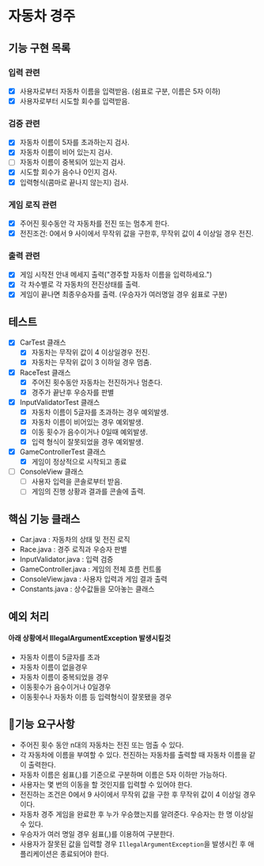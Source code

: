 #  자동차 경주

## 기능 구현 목록

### 입력 관련
- [x] 사용자로부터 자동차 이름을 입력받음. (쉼표로 구분, 이름은 5자 이하)
- [x] 사용자로부터 시도할 회수를 입력받음.
### 검증 관련
- [x] 자동차 이름이 5자를 초과하는지 검사.
- [x] 자동차 이름이 비어 있는지 검사.
- [ ] 자동차 이름이 중복되어 있는지 검사.
- [x] 시도할 회수가 음수나 0인지 검사.
- [x] 입력형식(콤마로 끝나지 않는지) 검사.

### 게임 로직 관련
- [x] 주어진 횟수동안 각 자동차를 전진 또는 멈추게 한다.
- [x] 전진조건: 0에서 9 사이에서 무작위 값을 구한후, 무작위 값이 4 이상일 경우 전진.
### 출력 관련
- [x] 게임 시작전 안내 메세지 출력("경주할 자동차 이름을 입력하세요.")
- [x] 각 차수별로 각 자동차의 전진상태를 출력.
- [x] 게임이 끝나면 최종우승자를 출력. (우승자가 여러명일 경우 쉼표로 구분)

## 테스트
- [x] CarTest 클래스
  - [x] 자동차는 무작위 값이 4 이상일경우 전진.
  - [x] 자동차는 무작위 값이 3 이하일 경우 멈춤.
- [x] RaceTest 클래스
  - [x] 주어진 횟수동안 자동차는 전진하거나 멈춘다. 
  - [x] 경주가 끝난후 우승자를 판별
- [x] InputValidatorTest 클래스
  - [x] 자동차 이름이 5글자를 초과하는 경우 예외발생.
  - [x] 자동차 이름이 비어있는 경우 예외발생.
  - [x] 이동 횟수가 음수이거나 0일때 예외발생.
  - [x] 입력 형식이 잘못되었을 경우 예외발생.
- [x] GameControllerTest 클래스
  - [x] 게임이 정상적으로 시작되고 종료
- [ ] ConsoleView 클래스
  - [ ] 사용자 입력을 콘솔로부터 받음.
  - [ ] 게임의 진행 상황과 결과를 콘솔에 출력.
  
## 핵심 기능 클래스

- Car.java : 자동차의 상태 및 전진 로직
- Race.java : 경주 로직과 우승자 판별
- InputValidator.java : 입력 검증
- GameController.java : 게임의 전체 흐름 컨트롤
- ConsoleView.java : 사용자 입력과 게임 결과 출력
- Constants.java : 상수값들을 모아놓는 클래스
## 예외 처리
#### 아래 상황에서 IllegalArgumentException 발생시킬것

- 자동차 이름이 5글자를 초과
- 자동차 이름이 없을경우
- 자동차 이름이 중복되었을 경우
- 이동횟수가 음수이거나 0일경우
- 이동횟수나 자동차 이름 등 입력형식이 잘못됐을 경우

## 🚀기능 요구사항

- 주어진 횟수 동안 n대의 자동차는 전진 또는 멈출 수 있다.
- 각 자동차에 이름을 부여할 수 있다. 전진하는 자동차를 출력할 때 자동차 이름을 같이 출력한다.
- 자동차 이름은 쉼표(,)를 기준으로 구분하며 이름은 5자 이하만 가능하다.
- 사용자는 몇 번의 이동을 할 것인지를 입력할 수 있어야 한다.
- 전진하는 조건은 0에서 9 사이에서 무작위 값을 구한 후 무작위 값이 4 이상일 경우이다.
- 자동차 경주 게임을 완료한 후 누가 우승했는지를 알려준다. 우승자는 한 명 이상일 수 있다.
- 우승자가 여러 명일 경우 쉼표(,)를 이용하여 구분한다.
- 사용자가 잘못된 값을 입력할 경우 `IllegalArgumentException`을 발생시킨 후 애플리케이션은 종료되어야 한다.
